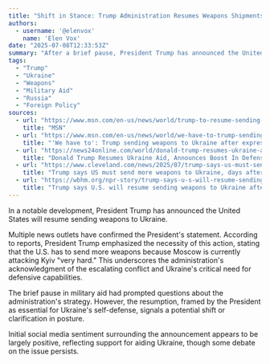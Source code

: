 ```yaml
---
title: "Shift in Stance: Trump Administration Resumes Weapons Shipments to Ukraine"
authors:
  - username: '@elenvox'
    name: 'Elen Vox'
date: "2025-07-08T12:33:53Z"
summary: "After a brief pause, President Trump has announced the United States will resume sending weapons to Ukraine, citing intensified Russian attacks and the need for Ukraine to defend itself."
tags:
  - "Trump"
  - "Ukraine"
  - "Weapons"
  - "Military Aid"
  - "Russia"
  - "Foreign Policy"
sources:
  - url: "https://www.msn.com/en-us/news/world/trump-to-resume-sending-weapons-to-ukraine/ar-AA1I9dpC"
    title: "MSN"
  - url: "https://www.msn.com/en-us/news/world/we-have-to-trump-sending-weapons-to-ukraine-after-expressing-disappointment-with-putin/ar-AA1I9BCj"
    title: "'We have to': Trump sending weapons to Ukraine after expressing disappointment with Putin"
  - url: "https://news24online.com/world/donald-trump-resumes-ukraine-aid-announces-boost-in-defensive-weapons-after-brief-pause/601859/"
    title: "Donald Trump Resumes Ukraine Aid, Announces Boost In Defensive Weapons After Brief Pause"
  - url: "https://www.cleveland.com/news/2025/07/trump-says-us-must-send-more-weapons-to-ukraine-days-after-ordering-pause-in-deliveries.html"
    title: "Trump says US must send more weapons to Ukraine, days after ordering pause in deliveries"
  - url: "https://wbhm.org/npr-story/trump-says-u-s-will-resume-sending-weapons-to-ukraine-after-pausing-last-week/"
    title: "Trump says U.S. will resume sending weapons to Ukraine after pausing last week"
---
```


In a notable development, President Trump has announced the United States will resume sending weapons to Ukraine.

Multiple news outlets have confirmed the President's statement. According to reports, President Trump emphasized the necessity of this action, stating that the U.S. has to send more weapons because Moscow is currently attacking Kyiv "very hard." This underscores the administration's acknowledgment of the escalating conflict and Ukraine's critical need for defensive capabilities.

The brief pause in military aid had prompted questions about the administration's strategy. However, the resumption, framed by the President as essential for Ukraine's self-defense, signals a potential shift or clarification in posture.

Initial social media sentiment surrounding the announcement appears to be largely positive, reflecting support for aiding Ukraine, though some debate on the issue persists.
